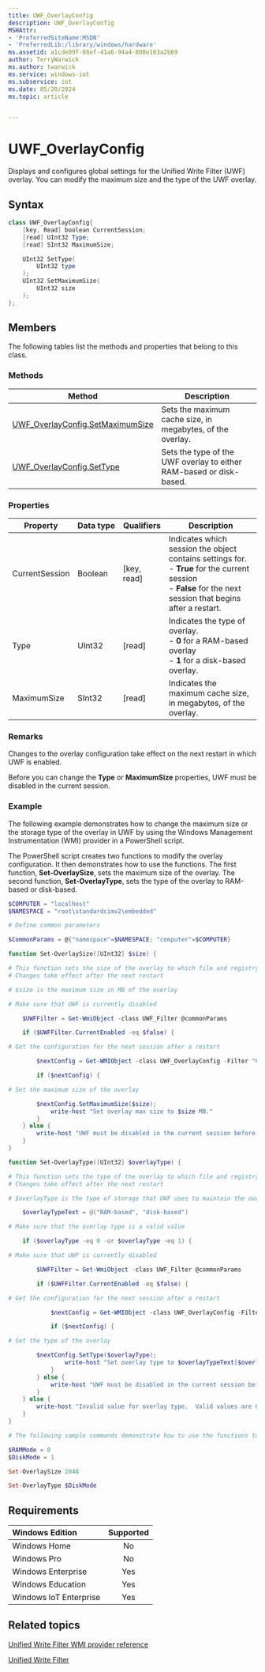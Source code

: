 ```yaml
---
title: UWF_OverlayConfig
description: UWF_OverlayConfig
MSHAttr:
- 'PreferredSiteName:MSDN'
- 'PreferredLib:/library/windows/hardware'
ms.assetid: a1cde09f-08ef-41a6-94a4-808e163a2b69
author: TerryWarwick
ms.author: twarwick
ms.service: windows-iot
ms.subservice: iot
ms.date: 05/20/2024
ms.topic: article


---
```

# UWF_OverlayConfig

Displays and configures global settings for the Unified Write Filter (UWF) overlay. You can modify the maximum size and the type of the UWF overlay.

## Syntax

```powershell
class UWF_OverlayConfig{
    [key, Read] boolean CurrentSession;
    [read] UInt32 Type;
    [read] SInt32 MaximumSize;

    UInt32 SetType(
        UInt32 type
    );
    UInt32 SetMaximumSize(
        UInt32 size
    );
};
```

## Members

The following tables list the methods and properties that belong to this class.

### Methods

| Method | Description |
|--------|-------------|
| [UWF_OverlayConfig.SetMaximumSize](uwf-overlayconfigsetmaximumsize.md) | Sets the maximum cache size, in megabytes, of the overlay. |
| [UWF_OverlayConfig.SetType](uwf-overlayconfigsettype.md) | Sets the type of the UWF overlay to either RAM-based or disk-based. |

### Properties

| Property | Data&nbsp;type | Qualifiers | Description |
|----------|----------------|------------|-------------|
| CurrentSession | Boolean | [key, read] | Indicates which session the object contains settings for. </br>- **True** for the current session </br>- **False** for the next session that begins after a restart. |
| Type | UInt32 | [read] | Indicates the type of overlay. </br>- **0** for a RAM-based overlay</br>- **1** for a disk-based overlay. |
| MaximumSize | SInt32 | [read] | Indicates the maximum cache size, in megabytes, of the overlay. |

### Remarks

Changes to the overlay configuration take effect on the next restart in which UWF is enabled.

Before you can change the **Type** or **MaximumSize** properties, UWF must be disabled in the current session.

### Example

The following example demonstrates how to change the maximum size or the storage type of the overlay in UWF by using the Windows Management Instrumentation (WMI) provider in a PowerShell script.

The PowerShell script creates two functions to modify the overlay configuration. It then demonstrates how to use the functions. The first function, **Set-OverlaySize**, sets the maximum size of the overlay. The second function, **Set-OverlayType**, sets the type of the overlay to RAM-based or disk-based.

```powershell
$COMPUTER = "localhost"
$NAMESPACE = "root\standardcimv2\embedded"

# Define common parameters

$CommonParams = @{"namespace"=$NAMESPACE; "computer"=$COMPUTER}

function Set-OverlaySize([UInt32] $size) {

# This function sets the size of the overlay to which file and registry changes are redirected
# Changes take effect after the next restart

# $size is the maximum size in MB of the overlay

# Make sure that UWF is currently disabled

    $UWFFilter = Get-WmiObject -class UWF_Filter @commonParams

    if ($UWFFilter.CurrentEnabled -eq $false) {

# Get the configuration for the next session after a restart

        $nextConfig = Get-WMIObject -class UWF_OverlayConfig -Filter "CurrentSession = false" @CommonParams;

        if ($nextConfig) {

# Set the maximum size of the overlay

        $nextConfig.SetMaximumSize($size);
            write-host "Set overlay max size to $size MB."
        }
    } else {
        write-host "UWF must be disabled in the current session before you can change the overlay size."
    }
}

function Set-OverlayType([UInt32] $overlayType) {

# This function sets the type of the overlay to which file and registry changes are redirected
# Changes take effect after the next restart

# $overlayType is the type of storage that UWF uses to maintain the overlay. 0 = RAM-based; 1 = disk-based.

    $overlayTypeText = @("RAM-based", "disk-based")

# Make sure that the overlay type is a valid value

    if ($overlayType -eq 0 -or $overlayType -eq 1) {

# Make sure that UWF is currently disabled

        $UWFFilter = Get-WmiObject -class UWF_Filter @commonParams

        if ($UWFFilter.CurrentEnabled -eq $false) {

# Get the configuration for the next session after a restart

            $nextConfig = Get-WMIObject -class UWF_OverlayConfig -Filter "CurrentSession = false" @CommonParams;

            if ($nextConfig) {

# Set the type of the overlay

        $nextConfig.SetType($overlayType);
                write-host "Set overlay type to $overlayTypeText[$overlayType]."
            }
        } else {
            write-host "UWF must be disabled in the current session before you can change the overlay type."
        }
    } else {
        write-host "Invalid value for overlay type.  Valid values are 0 (RAM-based) or 1 (disk-based)."
    }
}

# The following sample commands demonstrate how to use the functions to change the overlay configuration

$RAMMode = 0
$DiskMode = 1

Set-OverlaySize 2048

Set-OverlayType $DiskMode
```

## Requirements

| Windows Edition        | Supported |
|:-----------------------|:---------:|
| Windows Home           | No        |
| Windows Pro            | No        |
| Windows Enterprise     | Yes       |
| Windows Education      | Yes       |
| Windows IoT Enterprise | Yes       |

## Related topics

[Unified Write Filter WMI provider reference](uwf-wmi-provider-reference.md)

[Unified Write Filter](unified-write-filter.md)

